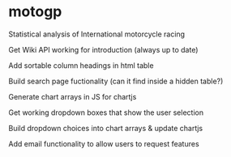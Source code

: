 # motogp
Statistical analysis of International motorcycle racing

Get Wiki API working for introduction (always up to date)

Add sortable column headings in html table

Build search page fuctionality (can it find inside a hidden table?)

Generate chart arrays in JS for chartjs

Get working dropdown boxes that show the user selection

Build dropdown choices into chart arrays & update chartjs

Add email functionality to allow users to request features

